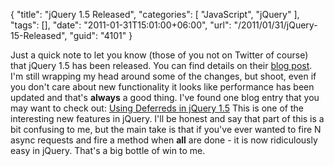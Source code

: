 {
	"title": "jQuery 1.5 Released",
	"categories": [
		"JavaScript",
		"jQuery"
	],
	"tags": [],
	"date": "2011-01-31T15:01:00+06:00",
	"url": "/2011/01/31/jQuery-15-Released",
	"guid": "4101"
}

Just a quick note to let you know (those of you not on Twitter of course) that jQuery 1.5 has been released. You can find details on their <a href="http://blog.jquery.com/2011/01/31/jquery-15-released/">blog post</a>. I'm still wrapping my head around some of the changes, but shoot, even if you don't care about new functionality it looks like performance has been updated and that's <b>always</b> a good thing. I've found one blog entry that you may want to check out: <a href="http://www.erichynds.com/jquery/using-deferreds-in-jquery/">Using Deferreds in jQuery 1.5</a> This is one of the interesting new features in jQuery. I'll be honest and say that part of this is a bit confusing to me, but the main take is that if you've ever wanted to fire N async requests and fire a method when <b>all</b> are done - it is now ridiculously easy in jQuery. That's a big bottle of win to me.